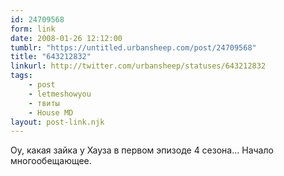 ```yaml
---
id: 24709568
form: link
date: 2008-01-26 12:12:00
tumblr: "https://untitled.urbansheep.com/post/24709568"
title: "643212832"
linkurl: http://twitter.com/urbansheep/statuses/643212832
tags:
    - post
    - letmeshowyou
    - твиты
    - House MD
layout: post-link.njk
---
```

<p>Оу, какая зайка у Хауза в первом эпизоде 4 сезона&hellip; Начало многообещающее.</p>
